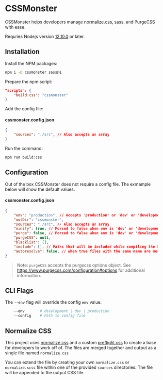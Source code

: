 # CSSMonster

CSSMonster helps developers manage [normalize.css](https://www.npmjs.com/package/normalize.css?activeTab=versions), [sass](https://www.npmjs.com/package/sass), and [PurgeCSS](https://www.npmjs.com/package/purgecss) with ease.

Requries Nodejs version [12.10.0](https://nodejs.org/en/download/) or later.

## Installation

Install the NPM packages:

```bash
npm i -D cssmonster sass@1
```

Prepare the npm script:

```json
"scripts": {
    "build:css": "cssmonster"
}
```

Add the config file:

#### cssmonster.config.json

```json
{
    "sources": "./src", // Also accepts an array
}
```

Run the command:

```bash
npm run build:css
```

## Configuration

Out of the box CSSMonster does not require a config file. The exmample below will show the default values.

#### cssmonster.config.json

```json
{
    "env": "production", // Accepts 'production' or 'dev' or 'development', is overridden by the --env flag
    "outDir": "cssmonster",
    "sources": "./src", // Also accepts an array
    "minify": true, // Forced to false when env is 'dev' or 'development' -- setting to false disables on production
    "purge": false, // Forced to false when env is 'dev' or 'development' -- setting to false disables on produciton
    "purgeCSS": null,
    "blacklist": [],
    "include": [], // Paths that will be included while compiling the SCSS
    "autoresolve": false, // when true files with the same name are merged together
}
```

> Note: `purgeCSS` accepts the purgecss options object. See https://www.purgecss.com/configuration#options for additional information.

## CLI Flags

The `--env` flag will override the config `env` value.

```bash
    --env       # development | dev | production
    --config    # Path to config file
```

## Normalize CSS

This project uses [normalize.css](https://github.com/necolas/normalize.css) and a custom [preflight.css](https://github.com/codewithkyle/cssmonster/blob/master/preflight.css) to create a base for developers to work off of. The files are merged together and output as a single file named `normalize.css`

You can extend the file by creating your own `normalize.css` or `normalize.scss` file within one of the provided `sources` directories. The file will be appended to the output CSS file.
